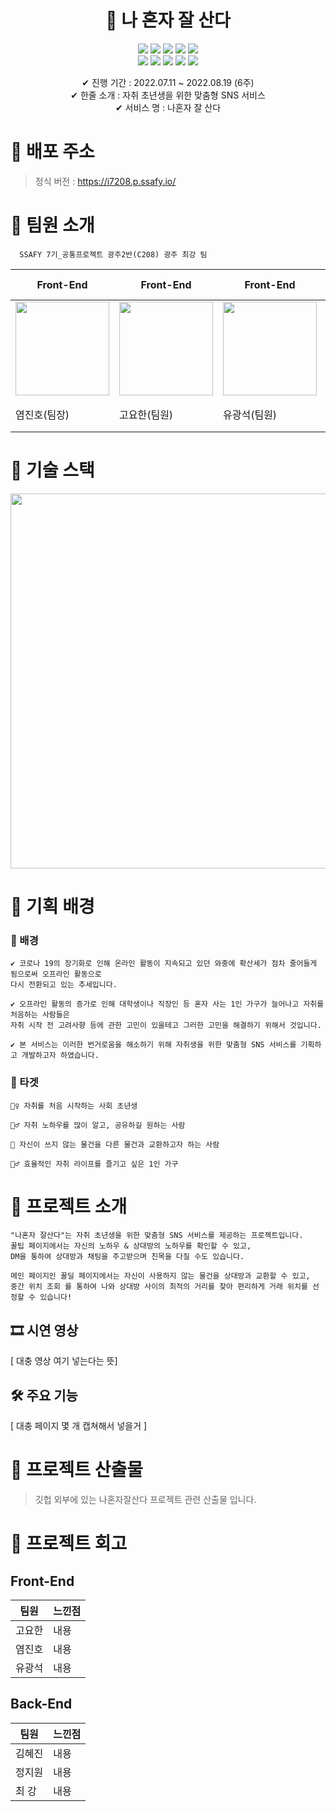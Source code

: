 <div align="center">

# 🍯 나 혼자 잘 산다
<img src="https://img.shields.io/badge/React-61DAFB?style=flat-square&logo=React&logoColor=white"/> <img src="https://img.shields.io/badge/TypeScript-3178C6?style=flat-square&logo=TypeScript&logoColor=white"/> <img src="https://img.shields.io/badge/Cypress-17202C?style=flat-square&logo=Cypress&logoColor=white"/>
<img src="https://img.shields.io/badge/Jest-C21325?style=flat-square&logo=Jest&logoColor=whilte"/> 
<img src="https://img.shields.io/badge/Sass-CC6699?style=flat-square&logo=Sass&logoColor=whilte"/> <br/>
<img src="https://img.shields.io/badge/Spring Boot-6DB33F?style=flat-square&logo=SpringBoot&logoColor=white"/>
<img src="https://img.shields.io/badge/InteliJ-000000?style=flat-square&logo=InteliJ&logoColor=white"/>
<img src="https://img.shields.io/badge/MySQL-4479A1?style=flat-square&logo=MySQL&logoColor=white"/>
<img src="https://img.shields.io/badge/Jenkins-D24939?style=flat-square&logo=Jenkins&logoColor=white"/>
<img src="https://img.shields.io/badge/Docker-2496ED?style=flat-square&logo=Docker&logoColor=white"/>

 ✔ 진행 기간 : 2022.07.11 ~ 2022.08.19 (6주) <br/>
 ✔ 한줄 소개 : 자취 초년생을 위한 맞춤형 SNS 서비스 <br/>
 ✔ 서비스 명 : 나혼자 잘 산다

</div>

# :loudspeaker: 배포 주소
> 정식 버전 : https://i7208.p.ssafy.io/


# 🍯 팀원 소개
```
  SSAFY 7기_공통프로젝트 광주2반(C208) 광주 최강 팀 
```
|Front-End|Front-End|Front-End|Back-End|Back-End|Back-End|
|-----|---|---|---|---|---|
|<img src="https://user-images.githubusercontent.com/94892374/184822173-9bd185b8-0211-4257-b296-f2822eee7ff1.png" width="150" height="150"/>|<img src="https://user-images.githubusercontent.com/94892374/184822488-9c7d2472-1aa5-4c48-868b-9723330e8315.png" width="150" height="150"/>|<img src="https://user-images.githubusercontent.com/94892374/184822471-8ba26cb2-8f4a-4dd9-9087-66e42e082cb2.png" width="150" height="150"/>|<img src="https://user-images.githubusercontent.com/94892374/184817637-affbdd0f-d397-4e6c-b092-c771227425e6.png" width="150" height="150"/>|<img src="https://user-images.githubusercontent.com/94892374/184821932-b84901eb-5d77-4766-bb51-a0e54a3bfb88.png" width="150" height="150"/>|이미지|
|염진호(팀장)|고요한(팀원)|유광석(팀원)|김혜진(팀원)|정지원(팀원)|최 강(팀원)|

# 🍯 기술 스택
<img src="https://user-images.githubusercontent.com/94892374/184821551-e373d281-c700-4556-85be-c1579428f266.png" width="600" height="600"/>


# 🍯 기획 배경
### 📃 배경
```
✔ 코로나 19의 장기화로 인해 온라인 활동이 지속되고 있던 와중에 확산세가 점차 줄어들게 됨으로써 오프라인 활동으로
다시 전환되고 있는 추세입니다.

✔ 오프라인 활동의 증가로 인해 대학생이나 직장인 등 혼자 사는 1인 가구가 늘어나고 자취를 처음하는 사람들은 
자취 시작 전 고려사향 등에 관한 고민이 있을테고 그러한 고민을 해결하기 위해서 것입니다.

✔ 본 서비스는 이러한 번거로움을 해소하기 위해 자취생을 위한 맞춤형 SNS 서비스를 기획하고 개발하고자 하였습니다.
```

### 🎯 타겟
```
🙍‍♀️ 자취를 처음 시작하는 사회 초년생

🙍‍♂️ 자취 노하우를 많이 알고, 공유하길 원하는 사람

🙍‍ 자신이 쓰지 않는 물건을 다른 물건과 교환하고자 하는 사람

🙍‍♂️ 효율적인 자취 라이프를 즐기고 싶은 1인 가구
```

# 🍯 프로젝트 소개

```
"나혼자 잘산다"는 자취 초년생을 위한 맞춤형 SNS 서비스를 제공하는 프로젝트입니다.
꿀팁 페이지에서는 자신의 노하우 & 상대방의 노하우를 확인할 수 있고,
DM을 통하여 상대방과 채팅을 주고받으며 친목을 다질 수도 있습니다.

메인 페이지인 꿀딜 페이지에서는 자신이 사용하지 않는 물건을 상대방과 교환할 수 있고,
중간 위치 조회 를 통하여 나와 상대방 사이의 최적의 거리를 찾아 편리하게 거래 위치를 선정할 수 있습니다!
```

## 🎞 시연 영상 
[ 대충 영상 여기 넣는다는 뜻]

## 🛠 주요 기능
[ 대충 페이지 몇 개 캡쳐해서 넣을거 ]


# 🍯 프로젝트 산출물
> 깃헙 외부에 있는 나혼자잘산다 프로젝트 관련 산출물 입니다.


# 🍯 프로젝트 회고

## Front-End
|팀원|느낀점|
|-----|---|
|고요한|내용|
|염진호|내용|
|유광석|내용|

## Back-End
|팀원|느낀점|
|-----|---|
|김혜진|내용|
|정지원|내용|
|최 강|내용|
